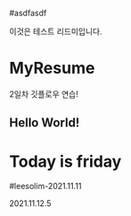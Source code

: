 #asdfasdf

이것은 테스트 리드미입니다.

# MyResume

2일차 깃플로우 연습!

## Hello World!

# Today is friday

#leesolim-2021.11.11


2021.11.12.5